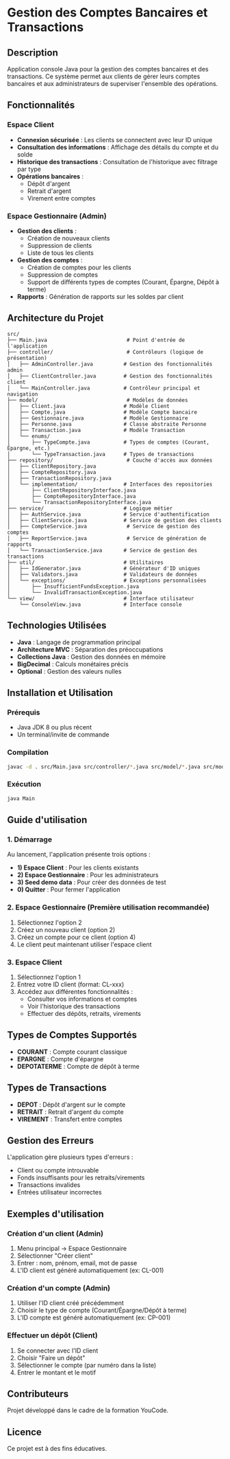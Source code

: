 # Gestion des Comptes Bancaires et Transactions

## Description
Application console Java pour la gestion des comptes bancaires et des transactions. Ce système permet aux clients de gérer leurs comptes bancaires et aux administrateurs de superviser l'ensemble des opérations.

## Fonctionnalités

### Espace Client
- **Connexion sécurisée** : Les clients se connectent avec leur ID unique
- **Consultation des informations** : Affichage des détails du compte et du solde
- **Historique des transactions** : Consultation de l'historique avec filtrage par type
- **Opérations bancaires** :
  - Dépôt d'argent
  - Retrait d'argent
  - Virement entre comptes

### Espace Gestionnaire (Admin)
- **Gestion des clients** :
  - Création de nouveaux clients
  - Suppression de clients
  - Liste de tous les clients
- **Gestion des comptes** :
  - Création de comptes pour les clients
  - Suppression de comptes
  - Support de différents types de comptes (Courant, Épargne, Dépôt à terme)
- **Rapports** : Génération de rapports sur les soldes par client

## Architecture du Projet

```
src/
├── Main.java                          # Point d'entrée de l'application
├── controller/                        # Contrôleurs (logique de présentation)
│   ├── AdminController.java          # Gestion des fonctionnalités admin
│   ├── ClientController.java         # Gestion des fonctionnalités client
│   └── MainController.java           # Contrôleur principal et navigation
├── model/                             # Modèles de données
│   ├── Client.java                   # Modèle Client
│   ├── Compte.java                   # Modèle Compte bancaire
│   ├── Gestionnaire.java             # Modèle Gestionnaire
│   ├── Personne.java                 # Classe abstraite Personne
│   ├── Transaction.java              # Modèle Transaction
│   └── enums/
│       ├── TypeCompte.java           # Types de comptes (Courant, Épargne, etc.)
│       └── TypeTransaction.java      # Types de transactions
├── repository/                        # Couche d'accès aux données
│   ├── ClientRepository.java
│   ├── CompteRepository.java
│   ├── TransactionRepository.java
│   └── implementation/               # Interfaces des repositories
│       ├── ClientRepositoryInterface.java
│       ├── CompteRepositoryInterface.java
│       └── TransactionRepositoryInterface.java
├── service/                          # Logique métier
│   ├── AuthService.java              # Service d'authentification
│   ├── ClientService.java            # Service de gestion des clients
│   ├── CompteService.java             # Service de gestion des comptes
│   ├── ReportService.java             # Service de génération de rapports
│   └── TransactionService.java       # Service de gestion des transactions
├── util/                             # Utilitaires
│   ├── IdGenerator.java              # Générateur d'ID uniques
│   ├── Validators.java               # Validateurs de données
│   └── exceptions/                   # Exceptions personnalisées
│       ├── InsufficientFundsException.java
│       └── InvalidTransactionException.java
└── view/                             # Interface utilisateur
    └── ConsoleView.java              # Interface console
```

## Technologies Utilisées
- **Java** : Langage de programmation principal
- **Architecture MVC** : Séparation des préoccupations
- **Collections Java** : Gestion des données en mémoire
- **BigDecimal** : Calculs monétaires précis
- **Optional** : Gestion des valeurs nulles

## Installation et Utilisation

### Prérequis
- Java JDK 8 ou plus récent
- Un terminal/invite de commande

### Compilation
```bash
javac -d . src/Main.java src/controller/*.java src/model/*.java src/model/enums/*.java src/repository/*.java src/repository/implementation/*.java src/service/*.java src/util/*.java src/util/exceptions/*.java src/view/*.java
```

### Exécution
```bash
java Main
```

## Guide d'utilisation

### 1. Démarrage
Au lancement, l'application présente trois options :
- **1) Espace Client** : Pour les clients existants
- **2) Espace Gestionnaire** : Pour les administrateurs
- **3) Seed demo data** : Pour créer des données de test
- **0) Quitter** : Pour fermer l'application

### 2. Espace Gestionnaire (Première utilisation recommandée)
1. Sélectionnez l'option 2
2. Créez un nouveau client (option 2)
3. Créez un compte pour ce client (option 4)
4. Le client peut maintenant utiliser l'espace client

### 3. Espace Client
1. Sélectionnez l'option 1
2. Entrez votre ID client (format: CL-xxx)
3. Accédez aux différentes fonctionnalités :
   - Consulter vos informations et comptes
   - Voir l'historique des transactions
   - Effectuer des dépôts, retraits, virements

## Types de Comptes Supportés
- **COURANT** : Compte courant classique
- **EPARGNE** : Compte d'épargne
- **DEPOTATERME** : Compte de dépôt à terme

## Types de Transactions
- **DEPOT** : Dépôt d'argent sur le compte
- **RETRAIT** : Retrait d'argent du compte
- **VIREMENT** : Transfert entre comptes

## Gestion des Erreurs
L'application gère plusieurs types d'erreurs :
- Client ou compte introuvable
- Fonds insuffisants pour les retraits/virements
- Transactions invalides
- Entrées utilisateur incorrectes

## Exemples d'utilisation

### Création d'un client (Admin)
1. Menu principal → Espace Gestionnaire
2. Sélectionner "Créer client"
3. Entrer : nom, prénom, email, mot de passe
4. L'ID client est généré automatiquement (ex: CL-001)

### Création d'un compte (Admin)
1. Utiliser l'ID client créé précédemment
2. Choisir le type de compte (Courant/Épargne/Dépôt à terme)
3. L'ID compte est généré automatiquement (ex: CP-001)

### Effectuer un dépôt (Client)
1. Se connecter avec l'ID client
2. Choisir "Faire un dépôt"
3. Sélectionner le compte (par numéro dans la liste)
4. Entrer le montant et le motif

## Contributeurs
Projet développé dans le cadre de la formation YouCode.

## Licence
Ce projet est à des fins éducatives.
